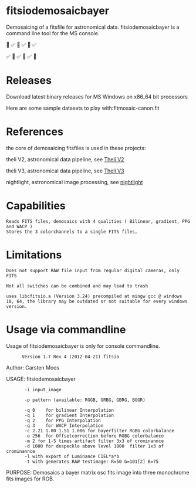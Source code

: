 # fitsiodemosaicbayer

Demosaicing of a fitsfile for astronomical data.
fitsiodemosaicbayer is a command line tool for the MS console. 

  :red_circle: :white_check_mark: :red_circle: :white_check_mark: :red_circle: :white_check_mark:
  
  :white_check_mark:  :large_blue_diamond: :white_check_mark:  :large_blue_diamond: :white_check_mark:  :large_blue_diamond:
# Releases

Download latest binary releases for MS Windows on x86_64 bit processors

Here are some sample datasets to play with:fitmosaic-canon.fit


# References

the core of demosaicing fitsfiles is used in these projects:

theli V2,  astronomical data pipeline,      see [Theli V2 ](https://www.astro.uni-bonn.de/theli/)

theli V3,  astronomical data pipeline,      see [Theli V3](https://github.com/schirmermischa/THELI)

nightlight, astronomical image processing,  see [nightlight](https://github.com/mlnoga/nightlight)


# Capabilities

    Reads FITS files, demosaics with 4 qualities ( Bilinear, gradient, PPG and WACP )
    Stores the 3 colorchannels to a single FITS files,

# Limitations

    Does not support RAW file input from regular digital cameras, only FITS
    
    Not all switches can be combined and may lead to trash
    
    uses libcfitsio.a (Version 3.24) precompiled at mingw gcc @ windows 10, 64, the library may be outdated or not suitable for every windows version.
    

# Usage via commandline

Usage of fitsiodemosaicbayer is only for console commandline.

          Version 1.7 Rev 4 (2012-04-21) fitsio

  Author: Carsten Moos

  USAGE:  fitsiodemosaicbayer
  
           -i input_image
           
           -p pattern (available: RGGB, GRBG, GBRG, BGGR)
           
           -q 0    for bilinear Interpolation
           -q 1    for gradient Interpolation
           -q 2    for PPG Interpolation
           -q 3    for WACP Interpolation
           -c 2.21 1.00 1.51 1.006 for bayerfilter RGBG colorbalance
           -o 256  for Offsetcorrection before RGBG colorbalance
           -m 2 for 1-5 times artifact filter 3x3 of crominannce
           -d 1000 for despeckle above level 1000  filter 1x3 of crominannce
           -l with export of Luminance CIEL*a*b
           -t with generates RAW testimage: R=50 G=101[2] B=75
           
  PURPOSE: Demosaics a bayer matrix osc fits image into three monochrome fits images for RGB.
